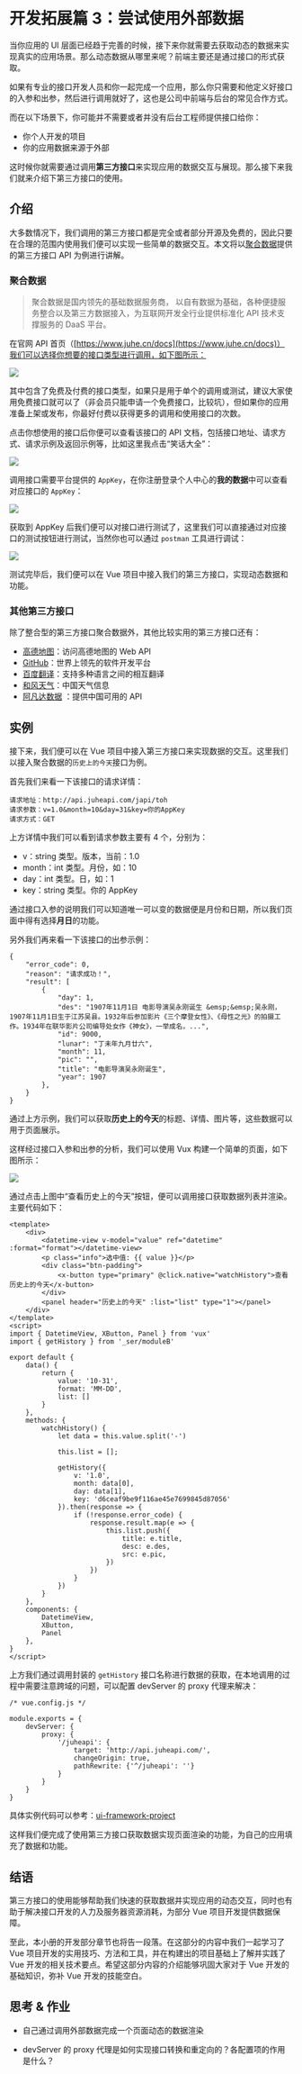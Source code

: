 # 开发拓展篇 3：尝试使用外部数据

当你应用的 UI 层面已经趋于完善的时候，接下来你就需要去获取动态的数据来实现真实的应用场景。那么动态数据从哪里来呢？前端主要还是通过接口的形式获取。

如果有专业的接口开发人员和你一起完成一个应用，那么你只需要和他定义好接口的入参和出参，然后进行调用就好了，这也是公司中前端与后台的常见合作方式。

而在以下场景下，你可能并不需要或者并没有后台工程师提供接口给你：

*   你个人开发的项目
*   你的应用数据来源于外部

这时候你就需要通过调用**第三方接口**来实现应用的数据交互与展现。那么接下来我们就来介绍下第三方接口的使用。

## 介绍

大多数情况下，我们调用的第三方接口都是完全或者部分开源及免费的，因此只要在合理的范围内使用我们便可以实现一些简单的数据交互。本文将以[聚合数据](https://www.juhe.cn/docs)提供的第三方接口 API 为例进行讲解。

### 聚合数据

> 聚合数据是国内领先的基础数据服务商， 以自有数据为基础，各种便捷服务整合以及第三方数据接入，为互联网开发全行业提供标准化 API 技术支撑服务的 DaaS 平台。

在官网 API 首页（[https://www.juhe.cn/docs](https://www.juhe.cn/docs)）我们可以选择你想要的接口类型进行调用，如下图所示：

![](https://p1-jj.byteimg.com/tos-cn-i-t2oaga2asx/gold-user-assets/2018/9/16/165e11791a44f6ee~tplv-t2oaga2asx-jj-mark:1512:0:0:0:q75.png?w=1331&h=680&f=png&s=128227)

其中包含了免费及付费的接口类型，如果只是用于单个的调用或测试，建议大家使用免费接口就可以了（非会员只能申请一个免费接口，比较坑），但如果你的应用准备上架或发布，你最好付费以获得更多的调用和使用接口的次数。

点击你想使用的接口后你便可以查看该接口的 API 文档，包括接口地址、请求方式、请求示例及返回示例等，比如这里我点击“笑话大全”：

![](https://p1-jj.byteimg.com/tos-cn-i-t2oaga2asx/gold-user-assets/2018/9/16/165e122c43a04e11~tplv-t2oaga2asx-jj-mark:1512:0:0:0:q75.png?w=994&h=645&f=png&s=105039)

调用接口需要平台提供的 `AppKey`，在你注册登录个人中心的**我的数据**中可以查看对应接口的 `AppKey`：

![](https://p1-jj.byteimg.com/tos-cn-i-t2oaga2asx/gold-user-assets/2018/9/16/165e13bbbf50ff00~tplv-t2oaga2asx-jj-mark:1512:0:0:0:q75.png?w=1384&h=466&f=png&s=93553)

获取到 AppKey 后我们便可以对接口进行测试了，这里我们可以直接通过对应接口的测试按钮进行测试，当然你也可以通过 `postman` 工具进行调试：

![](https://p1-jj.byteimg.com/tos-cn-i-t2oaga2asx/gold-user-assets/2018/9/16/165e14381021f3dd~tplv-t2oaga2asx-jj-mark:1512:0:0:0:q75.png?w=1163&h=678&f=png&s=112920)

测试完毕后，我们便可以在 Vue 项目中接入我们的第三方接口，实现动态数据和功能。

### 其他第三方接口

除了整合型的第三方接口聚合数据外，其他比较实用的第三方接口还有：

*   [高德地图](https://lbs.amap.com/)：访问高德地图的 Web API
*   [GitHub](https://developer.github.com/v3/)：世界上领先的软件开发平台
*   [百度翻译](http://api.fanyi.baidu.com/api/trans/product/index)：支持多种语言之间的相互翻译
*   [和风天气](https://www.heweather.com/documents/)：中国天气信息
*   [阿凡达数据](https://www.avatardata.cn/Docs) ：提供中国可用的 API

## 实例

接下来，我们便可以在 Vue 项目中接入第三方接口来实现数据的交互。这里我们以接入聚合数据的`历史上的今天`接口为例。

首先我们来看一下该接口的请求详情：

```
请求地址：http://api.juheapi.com/japi/toh
请求参数：v=1.0&month=10&day=31&key=你的AppKey
请求方式：GET

```

上方详情中我们可以看到请求参数主要有 4 个，分别为：

*   v：string 类型。版本，当前：1.0
*   month：int 类型。月份，如：10
*   day：int 类型。日，如：1
*   key：string 类型。你的 AppKey

通过接口入参的说明我们可以知道唯一可以变的数据便是月份和日期，所以我们页面中得有选择**月日**的功能。

另外我们再来看一下该接口的出参示例：

```
{
    "error_code": 0,
    "reason": "请求成功！",
    "result": [
        {
            "day": 1, 
            "des": "1907年11月1日 电影导演吴永刚诞生 &emsp;&emsp;吴永刚，1907年11月1日生于江苏吴县。1932年后参加影片《三个摩登女性》、《母性之光》的拍摄工作。1934年在联华影片公司编导处女作《神女》，一举成名，...",  
            "id": 9000, 
            "lunar": "丁未年九月廿六",
            "month": 11, 
            "pic": "",  
            "title": "电影导演吴永刚诞生",  
            "year": 1907  
        },
    }
}

```

通过上方示例，我们可以获取**历史上的今天**的标题、详情、图片等，这些数据可以用于页面展示。

这样经过接口入参和出参的分析，我们可以使用 Vux 构建一个简单的页面，如下图所示：

![](https://p1-jj.byteimg.com/tos-cn-i-t2oaga2asx/gold-user-assets/2018/9/16/165e2c1f6997c9cc~tplv-t2oaga2asx-jj-mark:1512:0:0:0:q75.png?w=354&h=593&f=png&s=44709)

通过点击上图中“查看历史上的今天”按钮，便可以调用接口获取数据列表并渲染。主要代码如下：

```
<template>
    <div>
        <datetime-view v-model="value" ref="datetime" :format="format"></datetime-view>
        <p class="info">选中值: {{ value }}</p>
        <div class="btn-padding">
            <x-button type="primary" @click.native="watchHistory">查看历史上的今天</x-button>
        </div>
        <panel header="历史上的今天" :list="list" type="1"></panel>
    </div>
</template>
<script>
import { DatetimeView, XButton, Panel } from 'vux'
import { getHistory } from '_ser/moduleB'

export default {
    data() {
        return {
    	    value: '10-31',
    	    format: 'MM-DD',
    	    list: []
        }
    },
    methods: {
        watchHistory() {
            let data = this.value.split('-')
        
            this.list = [];
        
            getHistory({
            	v: '1.0',
            	month: data[0],
            	day: data[1],
            	key: 'd6ceaf9be9f116ae45e7699845d87056'
            }).then(response => {
                if (!response.error_code) {
                    response.result.map(e => {
                        this.list.push({
                            title: e.title,
                            desc: e.des,
                            src: e.pic,
                        })
                    })
                }	
            })
        }
    },
    components: {
    	DatetimeView,
    	XButton,
    	Panel
    },
}
</script>

```

上方我们通过调用封装的 `getHistory` 接口名称进行数据的获取，在本地调用的过程中需要注意跨域的问题，可以配置 devServer 的 proxy 代理来解决：

```
/* vue.config.js */

module.exports = {
    devServer: {
        proxy: {
            '/juheapi': {
                target: 'http://api.juheapi.com/',
                changeOrigin: true,
                pathRewrite: {'^/juheapi': ''}
            }
        }
    }
}

```

具体实例代码可以参考：[ui-framework-project](https://github.com/luozhihao/vue-project-code/tree/master/ui-framework-project)

这样我们便完成了使用第三方接口获取数据实现页面渲染的功能，为自己的应用填充了数据和功能。

## 结语

第三方接口的使用能够帮助我们快速的获取数据并实现应用的动态交互，同时也有助于解决接口开发的人力及服务器资源消耗，为部分 Vue 项目开发提供数据保障。

至此，本小册的开发部分章节也将告一段落。在这部分的内容中我们一起学习了 Vue 项目开发的实用技巧、方法和工具，并在构建出的项目基础上了解并实践了 Vue 开发的相关技术要点。希望这部分内容的介绍能够巩固大家对于 Vue 开发的基础知识，弥补 Vue 开发的技能空白。

## 思考 & 作业

*   自己通过调用外部数据完成一个页面动态的数据渲染
    
*   devServer 的 proxy 代理是如何实现接口转换和重定向的？各配置项的作用是什么？